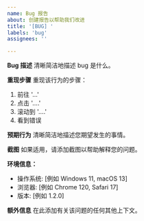 ```yaml
---
name: Bug 报告
about: 创建报告以帮助我们改进
title: '[BUG] '
labels: 'bug'
assignees: ''

---
```


**Bug 描述**
清晰简洁地描述 bug 是什么。

**重现步骤**
重现该行为的步骤：
1. 前往 '...'
2. 点击 '....'
3. 滚动到 '....'
4. 看到错误

**预期行为**
清晰简洁地描述您期望发生的事情。

**截图**
如果适用，请添加截图以帮助解释您的问题。

**环境信息：**
 - 操作系统: [例如 Windows 11, macOS 13]
 - 浏览器: [例如 Chrome 120, Safari 17]
 - 版本: [例如 1.2.0]

**额外信息**
在此添加有关该问题的任何其他上下文。
